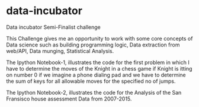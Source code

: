 # data-incubator
Data incubator Semi-Finalist challenge

This Challenge gives me an opportunity to work with some core concepts of Data science such as building programming logic, Data extraction from web/API, Data munging, Statistical Analysis.

The Ipython Notebook-1, illustrates the code for the first problem in which I have to determine the moves of the Knight in a chess game if Knight is itting on number 0 if we imagine a phone dialing pad and we have to determine the sum of keys for all allowable moves for the specified no of jumps.

The Ipython Notebook-2, illustrates the code for the Analysis of the San Fransisco house assessment Data from 2007-2015.
